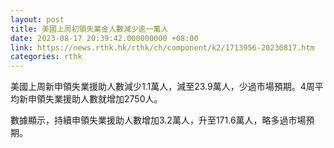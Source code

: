 ```yaml
---
layout: post
title: 美國上周初領失業金人數減少逾一萬人
date: 2023-08-17 20:39:42.000000000 +08:00
link: https://news.rthk.hk/rthk/ch/component/k2/1713956-20230817.htm
categories: rthk
---
```


美國上周新申領失業援助人數減少1.1萬人，減至23.9萬人，少過市場預期。4周平均新申領失業援助人數就增加2750人。

數據顯示，持續申領失業援助人數增加3.2萬人，升至171.6萬人，略多過市場預期。
